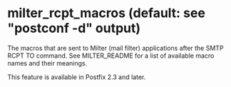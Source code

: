 # milter_rcpt_macros (default: see "postconf -d" output)
 The macros that are sent to Milter (mail filter) applications
after the SMTP RCPT TO command. See MILTER\_README
for a list of available macro names and their meanings. 


 This feature is available in Postfix 2.3 and later. 


